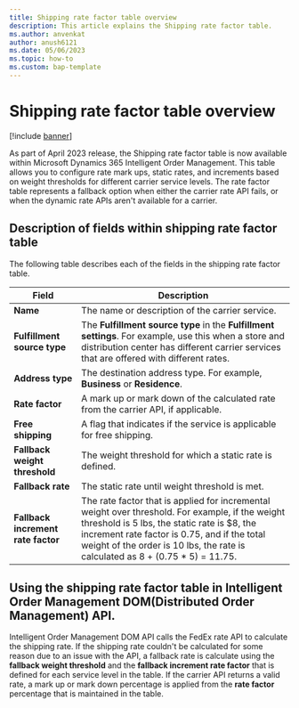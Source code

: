 ```yaml
---
title: Shipping rate factor table overview
description: This article explains the Shipping rate factor table.
ms.author: anvenkat
author: anush6121
ms.date: 05/06/2023
ms.topic: how-to
ms.custom: bap-template
---
```


# Shipping rate factor table overview

[!include [banner](includes/banner.md)]

As part of April 2023 release, the Shipping rate factor table is now available within Microsoft Dynamics 365 Intelligent Order Management. This table allows you to configure rate mark ups, static rates, and increments based on weight thresholds for different carrier service levels. The rate factor table represents a fallback option when either the carrier rate API fails, or when the dynamic rate APIs aren't available for a carrier.

## Description of fields within shipping rate factor table

The following table describes each of the fields in the shipping rate factor table.

| Field | Description |
| ----- | ----------- |
| **Name** | The name or description of the carrier service. |
| **Fulfillment source type** | The **Fulfillment source type** in the **Fulfillment settings**. For example, use this when a store and distribution center has different carrier services that are offered with different rates. |
| **Address type** | The destination address type. For example, **Business** or **Residence**. |
| **Rate factor** | A mark up or mark down of the calculated rate from the carrier API, if applicable. |
| **Free shipping** | A flag that indicates if the service is applicable for free shipping. |
| **Fallback weight threshold** | The weight threshold for which a static rate is defined. |
| **Fallback rate** | The static rate until weight threshold is met. |
| **Fallback increment rate factor** | The rate factor that is applied for incremental weight over threshold. For example, if the weight threshold is 5 lbs, the static rate is $8, the increment rate factor is 0.75, and if the total weight of the order is 10 lbs, the rate is calculated as 8 + (0.75 \* 5) = 11.75. |

## Using the shipping rate factor table in Intelligent Order Management DOM(Distributed Order Management) API.

Intelligent Order Management DOM API calls the FedEx rate API to calculate the shipping rate. If the shipping rate couldn't be calculated for some reason due to an issue with the API, a fallback rate is calculate using the **fallback weight threshold** and the **fallback increment rate factor** that is defined for each service level in the table. If the carrier API returns a valid rate, a mark up or mark down percentage is applied from the **rate factor** percentage that is maintained in the table.






